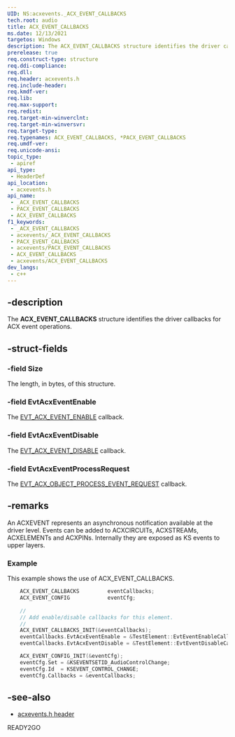 ```yaml
---
UID: NS:acxevents._ACX_EVENT_CALLBACKS
tech.root: audio
title: ACX_EVENT_CALLBACKS
ms.date: 12/13/2021
targetos: Windows
description: The ACX_EVENT_CALLBACKS structure identifies the driver callbacks for ACX event operations.
prerelease: true
req.construct-type: structure
req.ddi-compliance: 
req.dll: 
req.header: acxevents.h
req.include-header: 
req.kmdf-ver: 
req.lib: 
req.max-support: 
req.redist: 
req.target-min-winverclnt: 
req.target-min-winversvr: 
req.target-type: 
req.typenames: ACX_EVENT_CALLBACKS, *PACX_EVENT_CALLBACKS
req.umdf-ver: 
req.unicode-ansi: 
topic_type:
 - apiref
api_type:
 - HeaderDef
api_location:
 - acxevents.h
api_name:
 - _ACX_EVENT_CALLBACKS
 - PACX_EVENT_CALLBACKS
 - ACX_EVENT_CALLBACKS
f1_keywords:
 - _ACX_EVENT_CALLBACKS
 - acxevents/_ACX_EVENT_CALLBACKS
 - PACX_EVENT_CALLBACKS
 - acxevents/PACX_EVENT_CALLBACKS
 - ACX_EVENT_CALLBACKS
 - acxevents/ACX_EVENT_CALLBACKS
dev_langs:
 - c++
---
```


## -description

The **ACX_EVENT_CALLBACKS** structure identifies the driver callbacks for ACX event operations.

## -struct-fields

### -field Size

The length, in bytes, of this structure. 

### -field EvtAcxEventEnable

The [EVT_ACX_EVENT_ENABLE](nc-acxevents-evt_acx_event_enable.md) callback.

### -field EvtAcxEventDisable

The [EVT_ACX_EVENT_DISABLE](nc-acxevents-evt_acx_event_disable.md) callback.

### -field EvtAcxEventProcessRequest

The [EVT_ACX_OBJECT_PROCESS_EVENT_REQUEST](..\acxrequest\nc-acxrequest-evt_acx_object_process_event_request.md) callback.

## -remarks

An ACXEVENT represents an asynchronous notification available at the driver level. Events can be added to ACXCIRCUITs, ACXSTREAMs, ACXELEMENTs and ACXPINs. Internally they are exposed as KS events to upper layers. 

### Example

This example shows the use of ACX_EVENT_CALLBACKS.

```cpp
    ACX_EVENT_CALLBACKS         eventCallbacks;
    ACX_EVENT_CONFIG            eventCfg;
 
    //
    // Add enable/disable callbacks for this element.
    //
    ACX_EVENT_CALLBACKS_INIT(&eventCallbacks);
    eventCallbacks.EvtAcxEventEnable = &TestElement::EvtEventEnableCallback; 
    eventCallbacks.EvtAcxEventDisable = &TestElement::EvtEventDisableCallback;

    ACX_EVENT_CONFIG_INIT(&eventCfg);
    eventCfg.Set = &KSEVENTSETID_AudioControlChange;
    eventCfg.Id  = KSEVENT_CONTROL_CHANGE;
    eventCfg.Callbacks = &eventCallbacks;
```

## -see-also

- [acxevents.h header](index.md)

READY2GO
